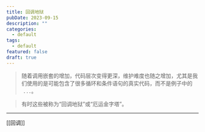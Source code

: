 ```yaml
---
title: 回调地狱
pubDate: 2023-09-15
description: ""
categories:
  - default
tags:
  - default
featured: false
draft: true
---
```

>随着调用嵌套的增加，代码层次变得更深，维护难度也随之增加，尤其是我们使用的是可能包含了很多循环和条件语句的真实代码，而不是例子中的  `...`。

> 有时这些被称为“回调地狱”或“厄运金字塔”。


---
[[回调]]